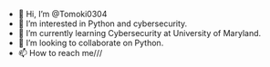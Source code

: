 - 👋 Hi, I’m @Tomoki0304
- 👀 I’m interested in Python and cybersecurity.
- 🌱 I’m currently learning Cybersecurity at University of Maryland.
- 💞️ I’m looking to collaborate on Python.
- 📫 How to reach me///

<!---
Tomoki0304/Tomoki0304 is a ✨ special ✨ repository because its `README.md` (this file) appears on your GitHub profile.
You can click the Preview link to take a look at your changes.
--->
